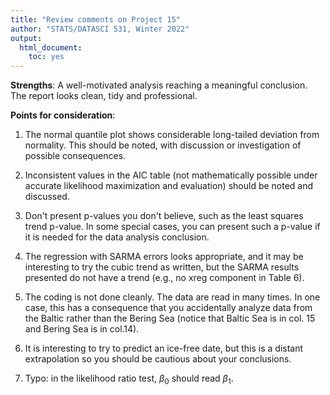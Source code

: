 ```yaml
---
title: "Review comments on Project 15"
author: "STATS/DATASCI 531, Winter 2022"
output:
  html_document:
    toc: yes
---
```


**Strengths**: A well-motivated analysis reaching a meaningful conclusion. The report looks clean, tidy and professional.


**Points for consideration**:

1. The normal quantile plot shows considerable long-tailed deviation from normality. This should be noted, with discussion or investigation of possible consequences.

2. Inconsistent values in the AIC table (not mathematically possible under accurate likelihood maximization and evaluation) should be noted and discussed.

3. Don't present p-values you don't believe, such as the least squares trend p-value. In some special cases, you can present such a p-value if it is needed for the data analysis conclusion.

4. The regression with SARMA errors looks appropriate, and it may be interesting to try the cubic trend as written, but the SARMA results presented do not have a trend (e.g., no xreg component in Table 6). 

5. The coding is not done cleanly. The data are read in many times. In one case, this has a consequence that you accidentally analyze data from the Baltic rather than the Bering Sea (notice that Baltic Sea is in col. 15 and Bering Sea is in col.14).

6. It is interesting to try to predict an ice-free date, but this is a distant extrapolation so you should be cautious about your conclusions.

7. Typo: in the likelihood ratio test, $\beta_0$ should read $\beta_1$.





